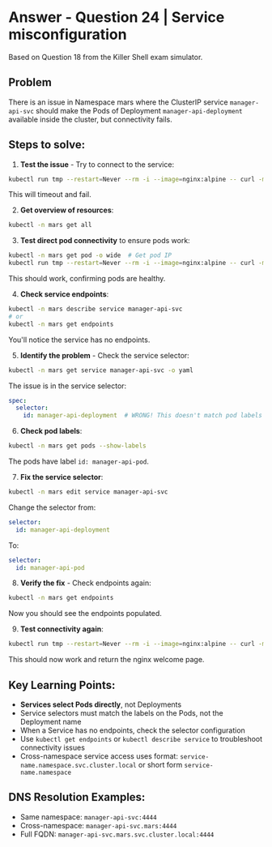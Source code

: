 # Answer - Question 24 | Service misconfiguration

Based on Question 18 from the Killer Shell exam simulator.

## Problem
There is an issue in Namespace mars where the ClusterIP service `manager-api-svc` should make the Pods of Deployment `manager-api-deployment` available inside the cluster, but connectivity fails.

## Steps to solve:

1. **Test the issue** - Try to connect to the service:
```bash
kubectl run tmp --restart=Never --rm -i --image=nginx:alpine -- curl -m 5 manager-api-svc.mars:4444
```
This will timeout and fail.

2. **Get overview of resources**:
```bash
kubectl -n mars get all
```

3. **Test direct pod connectivity** to ensure pods work:
```bash
kubectl -n mars get pod -o wide  # Get pod IP
kubectl run tmp --restart=Never --rm -i --image=nginx:alpine -- curl -m 5 [POD_IP]
```
This should work, confirming pods are healthy.

4. **Check service endpoints**:
```bash
kubectl -n mars describe service manager-api-svc
# or
kubectl -n mars get endpoints
```
You'll notice the service has no endpoints.

5. **Identify the problem** - Check the service selector:
```bash
kubectl -n mars get service manager-api-svc -o yaml
```

The issue is in the service selector:
```yaml
spec:
  selector:
    id: manager-api-deployment  # WRONG! This doesn't match pod labels
```

6. **Check pod labels**:
```bash
kubectl -n mars get pods --show-labels
```
The pods have label `id: manager-api-pod`.

7. **Fix the service selector**:
```bash
kubectl -n mars edit service manager-api-svc
```

Change the selector from:
```yaml
selector:
  id: manager-api-deployment
```

To:
```yaml
selector:
  id: manager-api-pod
```

8. **Verify the fix** - Check endpoints again:
```bash
kubectl -n mars get endpoints
```
Now you should see the endpoints populated.

9. **Test connectivity again**:
```bash
kubectl run tmp --restart=Never --rm -i --image=nginx:alpine -- curl -m 5 manager-api-svc.mars:4444
```
This should now work and return the nginx welcome page.

## Key Learning Points:

- **Services select Pods directly**, not Deployments
- Service selectors must match the labels on the Pods, not the Deployment name
- When a Service has no endpoints, check the selector configuration
- Use `kubectl get endpoints` or `kubectl describe service` to troubleshoot connectivity issues
- Cross-namespace service access uses format: `service-name.namespace.svc.cluster.local` or short form `service-name.namespace`

## DNS Resolution Examples:
- Same namespace: `manager-api-svc:4444`
- Cross-namespace: `manager-api-svc.mars:4444`  
- Full FQDN: `manager-api-svc.mars.svc.cluster.local:4444`
